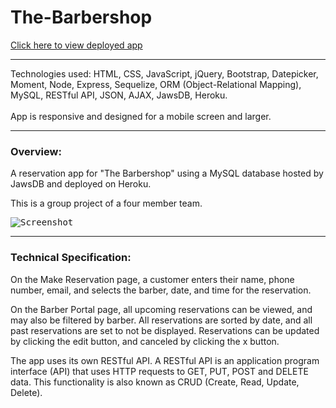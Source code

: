 # The-Barbershop

[Click here to view deployed app](https://evening-everglades-28431.herokuapp.com/index.html)
<br>
***

Technologies used: HTML, CSS, JavaScript, jQuery, Bootstrap, Datepicker, Moment, Node, Express, Sequelize, ORM (Object-Relational Mapping), MySQL, RESTful API, JSON, AJAX, JawsDB, Heroku.
<br></br>
App is responsive and designed for a mobile screen and larger. 

***
### Overview:
A reservation app for "The Barbershop" using a MySQL database hosted by JawsDB and deployed on Heroku. 

This is a group project of a four member team.

<kbd>![Screenshot](https://raw.githubusercontent.com/makicoding/The-Barbershop/master/screenshot/TheBarberShop_Screenshot_01.png)</kbd>
***
### Technical Specification:

On the Make Reservation page, a customer enters their name, phone number, email, and selects the barber, date, and time for the reservation. 

On the Barber Portal page, all upcoming reservations can be viewed, and may also be filtered by barber. All reservations are sorted by date, and all past reservations are set to not be displayed. Reservations can be updated by clicking the edit button, and canceled by clicking the x button.

The app uses its own RESTful API. A RESTful API is an application program interface (API) that uses HTTP requests to GET, PUT, POST and DELETE data. This functionality is also known as CRUD (Create, Read, Update, Delete).


